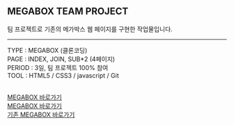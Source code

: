 ## MEGABOX TEAM PROJECT

팀 프로젝트로 기존의 메가박스 웹 페이지를 구현한 작업물입니다.

<hr>
TYPE : MEGABOX (클론코딩) <br>
PAGE : INDEX, JOIN, SUB*2 (4페이지)<br>
PERIOD : 3일, 팀 프로젝트 100% 참여<br>
TOOL : HTML5 / CSS3 / javascript / Git<br><br>


[MEGABOX 바로가기](https://eunbi1228.github.io/MEGABOX/index.html)<br>
[MEGABOX 바로가기](http://127.0.0.1:5500/index.html)<br>
[기존 MEGABOX 바로가기](https://www.megabox.co.kr/)
